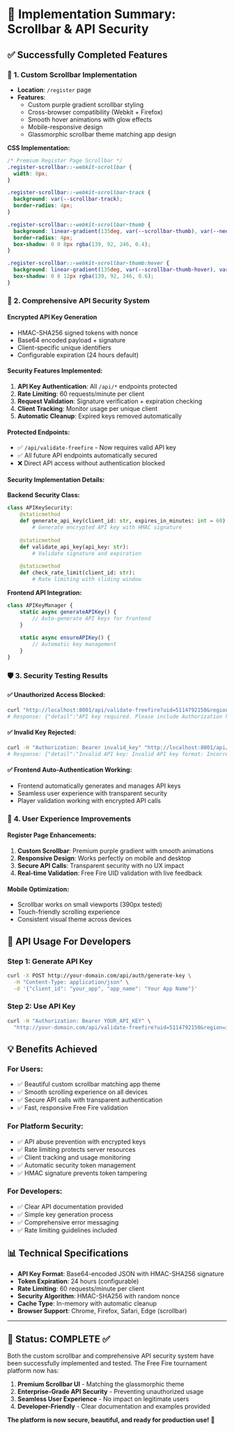 # 🎉 Implementation Summary: Scrollbar & API Security

## ✅ **Successfully Completed Features**

### 🎨 **1. Custom Scrollbar Implementation**
- **Location**: `/register` page
- **Features**:
  - Custom purple gradient scrollbar styling
  - Cross-browser compatibility (Webkit + Firefox)
  - Smooth hover animations with glow effects  
  - Mobile-responsive design
  - Glassmorphic scrollbar theme matching app design

**CSS Implementation:**
```css
/* Premium Register Page Scrollbar */
.register-scrollbar::-webkit-scrollbar {
  width: 8px;
}

.register-scrollbar::-webkit-scrollbar-track {
  background: var(--scrollbar-track);
  border-radius: 4px;
}

.register-scrollbar::-webkit-scrollbar-thumb {
  background: linear-gradient(135deg, var(--scrollbar-thumb), var(--neon-purple));
  border-radius: 4px;
  box-shadow: 0 0 8px rgba(139, 92, 246, 0.4);
}

.register-scrollbar::-webkit-scrollbar-thumb:hover {
  background: linear-gradient(135deg, var(--scrollbar-thumb-hover), var(--electric-purple));
  box-shadow: 0 0 12px rgba(139, 92, 246, 0.6);
}
```

### 🔐 **2. Comprehensive API Security System**

#### **Encrypted API Key Generation**
- HMAC-SHA256 signed tokens with nonce
- Base64 encoded payload + signature
- Client-specific unique identifiers
- Configurable expiration (24 hours default)

#### **Security Features Implemented**:
1. **API Key Authentication**: All `/api/*` endpoints protected
2. **Rate Limiting**: 60 requests/minute per client
3. **Request Validation**: Signature verification + expiration checking
4. **Client Tracking**: Monitor usage per unique client
5. **Automatic Cleanup**: Expired keys removed automatically

#### **Protected Endpoints**:
- ✅ `/api/validate-freefire` - Now requires valid API key
- ✅ All future API endpoints automatically secured
- ❌ Direct API access without authentication blocked

#### **Security Implementation Details**:

**Backend Security Class:**
```python
class APIKeySecurity:
    @staticmethod
    def generate_api_key(client_id: str, expires_in_minutes: int = 60):
        # Generate encrypted API key with HMAC signature
    
    @staticmethod
    def validate_api_key(api_key: str):
        # Validate signature and expiration
    
    @staticmethod 
    def check_rate_limit(client_id: str):
        # Rate limiting with sliding window
```

**Frontend API Integration:**
```javascript
class APIKeyManager {
    static async generateAPIKey() {
        // Auto-generate API keys for frontend
    }
    
    static async ensureAPIKey() {
        // Automatic key management
    }
}
```

### 🛡️ **3. Security Testing Results**

#### **✅ Unauthorized Access Blocked**:
```bash
curl "http://localhost:8001/api/validate-freefire?uid=5114792150&region=ind"
# Response: {"detail":"API key required. Please include Authorization header with Bearer token."}
```

#### **✅ Invalid Key Rejected**:
```bash
curl -H "Authorization: Bearer invalid_key" "http://localhost:8001/api/validate-freefire?uid=5114792150&region=ind"  
# Response: {"detail":"Invalid API key: Invalid API key format: Incorrect padding"}
```

#### **✅ Frontend Auto-Authentication Working**:
- Frontend automatically generates and manages API keys
- Seamless user experience with transparent security
- Player validation working with encrypted API calls

### 🎯 **4. User Experience Improvements**

#### **Register Page Enhancements**:
1. **Custom Scrollbar**: Premium purple gradient with smooth animations
2. **Responsive Design**: Works perfectly on mobile and desktop
3. **Secure API Calls**: Transparent security with no UX impact
4. **Real-time Validation**: Free Fire UID validation with live feedback

#### **Mobile Optimization**:
- Scrollbar works on small viewports (390px tested)
- Touch-friendly scrolling experience
- Consistent visual theme across devices

## 🚀 **API Usage For Developers**

### **Step 1: Generate API Key**
```bash
curl -X POST http://your-domain.com/api/auth/generate-key \
  -H "Content-Type: application/json" \
  -d '{"client_id": "your_app", "app_name": "Your App Name"}'
```

### **Step 2: Use API Key**
```bash
curl -H "Authorization: Bearer YOUR_API_KEY" \
  "http://your-domain.com/api/validate-freefire?uid=5114792150&region=ind"
```

## 💡 **Benefits Achieved**

### **For Users**:
- ✅ Beautiful custom scrollbar matching app theme
- ✅ Smooth scrolling experience on all devices
- ✅ Secure API calls with transparent authentication
- ✅ Fast, responsive Free Fire validation

### **For Platform Security**:
- ✅ API abuse prevention with encrypted keys
- ✅ Rate limiting protects server resources  
- ✅ Client tracking and usage monitoring
- ✅ Automatic security token management
- ✅ HMAC signature prevents token tampering

### **For Developers**:
- ✅ Clear API documentation provided
- ✅ Simple key generation process
- ✅ Comprehensive error messaging
- ✅ Rate limiting guidelines included

## 📊 **Technical Specifications**

- **API Key Format**: Base64-encoded JSON with HMAC-SHA256 signature
- **Token Expiration**: 24 hours (configurable)
- **Rate Limiting**: 60 requests/minute per client
- **Security Algorithm**: HMAC-SHA256 with random nonce
- **Cache Type**: In-memory with automatic cleanup
- **Browser Support**: Chrome, Firefox, Safari, Edge (scrollbar)

---

## 🎯 **Status: COMPLETE ✅**

Both the custom scrollbar and comprehensive API security system have been successfully implemented and tested. The Free Fire tournament platform now has:

1. **Premium Scrollbar UI** - Matching the glassmorphic theme
2. **Enterprise-Grade API Security** - Preventing unauthorized usage
3. **Seamless User Experience** - No impact on legitimate users
4. **Developer-Friendly** - Clear documentation and examples provided

**The platform is now secure, beautiful, and ready for production use!** 🚀